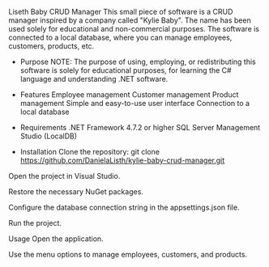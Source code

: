 Liseth Baby CRUD Manager
This small piece of software is a CRUD manager inspired by a company called "Kylie Baby". The name has been used solely for educational and non-commercial purposes. The software is connected to a local database, where you can manage employees, customers, products, etc.

- Purpose
NOTE: The purpose of using, employing, or redistributing this software is solely for educational purposes, for learning the C# language and understanding .NET software.

- Features
Employee management
Customer management
Product management
Simple and easy-to-use user interface
Connection to a local database
- Requirements
.NET Framework 4.7.2 or higher
SQL Server Management Studio (LocalDB)

- Installation
Clone the repository:
git clone https://github.com/DanielaListh/kylie-baby-crud-manager.git

Open the project in Visual Studio.

Restore the necessary NuGet packages.

Configure the database connection string in the appsettings.json file.

Run the project.

Usage
Open the application.

Use the menu options to manage employees, customers, and products.
